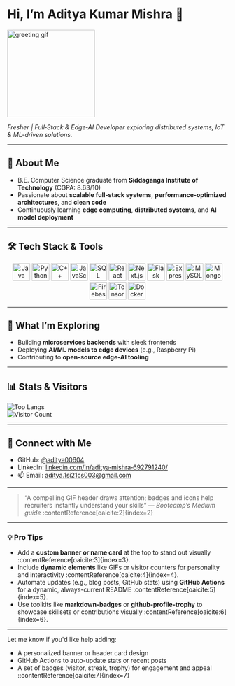 <p align="center">
  <h1>Hi, I’m Aditya Kumar Mishra 👋</h1>
  <img src="https://media.giphy.com/media/M9gbBd9nbDrOTu1Mqx/giphy.gif" width="200" alt="greeting gif"/>
  <p><em>Fresher | Full‑Stack & Edge‑AI Developer exploring distributed systems, IoT & ML-driven solutions.</em></p>
</p>

---

## 🚀 About Me
- B.E. Computer Science graduate from **Siddaganga Institute of Technology** (CGPA: 8.63/10)
- Passionate about **scalable full-stack systems**, **performance‑optimized architectures**, and **clean code**
- Continuously learning **edge computing**, **distributed systems**, and **AI model deployment**

---

## 🛠️ Tech Stack & Tools

<p align="center">
  <!-- Languages -->
  <img src="https://cdn.jsdelivr.net/gh/devicons/devicon/icons/java/java-original.svg" alt="Java" width="40"/>
  <img src="https://cdn.jsdelivr.net/gh/devicons/devicon/icons/python/python-original.svg" alt="Python" width="40"/>
  <img src="https://cdn.jsdelivr.net/gh/devicons/devicon/icons/cplusplus/cplusplus-original.svg" alt="C++" width="40"/>
  <img src="https://cdn.jsdelivr.net/gh/devicons/devicon/icons/javascript/javascript-original.svg" alt="JavaScript" width="40"/>
  <img src="https://cdn.jsdelivr.net/gh/devicons/devicon/icons/sqlite/sqlite-original.svg" alt="SQL" width="40"/>

  <!-- Frameworks & APIs -->
  <img src="https://cdn.jsdelivr.net/gh/devicons/devicon/icons/react/react-original.svg" alt="React" width="40"/>
  <img src="https://cdn.jsdelivr.net/gh/devicons/devicon/icons/nextjs/nextjs-original.svg" alt="Next.js" width="40"/>
  <img src="https://cdn.jsdelivr.net/gh/devicons/devicon/icons/flask/flask-original.svg" alt="Flask" width="40"/>
  <img src="https://cdn.jsdelivr.net/gh/devicons/devicon/icons/express/express-original.svg" alt="Express.js" width="40"/>

  <!-- Databases -->
  <img src="https://cdn.jsdelivr.net/gh/devicons/devicon/icons/mysql/mysql-original.svg" alt="MySQL" width="40"/>
  <img src="https://cdn.jsdelivr.net/gh/devicons/devicon/icons/mongodb/mongodb-original.svg" alt="MongoDB" width="40"/>
  <img src="https://cdn.jsdelivr.net/gh/devicons/devicon/icons/firebase/firebase-plain.svg" alt="Firebase" width="40"/>

  <!-- Edge & ML -->
  <img src="https://cdn.jsdelivr.net/gh/devicons/devicon/icons/tensorflow/tensorflow-original.svg" alt="TensorFlow" width="40"/>
  <img src="https://cdn.jsdelivr.net/gh/devicons/devicon/icons/docker/docker-original.svg" alt="Docker" width="40"/>
</p>

---

## 🌱 What I’m Exploring
- Building **microservices backends** with sleek frontends  
- Deploying **AI/ML models to edge devices** (e.g., Raspberry Pi)  
- Contributing to **open-source edge-AI tooling**

---

## 📊 Stats & Visitors
![Top Langs](https://github-readme-stats.vercel.app/api/top-langs/?username=aditya00604&layout=compact&theme=dark)
<br>
![Visitor Count](https://profile-counter.glitch.me/aditya00604/count.svg)

---

## 🔗 Connect with Me
- GitHub: [@aditya00604](https://github.com/aditya00604)  
- LinkedIn: [linkedin.com/in/aditya‑mishra‑692791240/](https://linkedin.com/in/aditya-mishra-692791240/)  
- 📫 Email: aditya.1si21cs003@gmail.com  

---

> “A compelling GIF header draws attention; badges and icons help recruiters instantly understand your skills” — *Bootcamp’s Medium guide* :contentReference[oaicite:2]{index=2}

---

### 💡 Pro Tips
- Add a **custom banner or name card** at the top to stand out visually :contentReference[oaicite:3]{index=3}.
- Include **dynamic elements** like GIFs or visitor counters for personality and interactivity :contentReference[oaicite:4]{index=4}.
- Automate updates (e.g., blog posts, GitHub stats) using **GitHub Actions** for a dynamic, always-current README :contentReference[oaicite:5]{index=5}.
- Use toolkits like **markdown-badges** or **github-profile-trophy** to showcase skillsets or contributions visually :contentReference[oaicite:6]{index=6}.

---

Let me know if you'd like help adding:
- A personalized banner or header card design
- GitHub Actions to auto-update stats or recent posts
- A set of badges (visitor, streak, trophy) for engagement and appeal
::contentReference[oaicite:7]{index=7}

